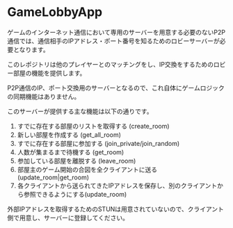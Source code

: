 # GameLobbyApp

ゲームのインターネット通信において専用のサーバーを用意する必要のないP2P通信では、通信相手のIPアドレス・ポート番号を知るためのロビーサーバーが必要となります。

このレポジトリは他のプレイヤーとのマッチングをし、IP交換をするためのロビー部屋の機能を提供します。

P2P通信のIP、ポート交換用のサーバーとなるので、これ自体にゲームロジックの同期機能はありません。

このサーバーが提供する主な機能は以下の通りです。

1. すでに存在する部屋のリストを取得する (create_room)
2. 新しい部屋を作成する (get_all_room)
2. すでに存在する部屋に参加する (join_private/join_random)
3. 人数が集まるまで待機する (get_room)
3. 参加している部屋を離脱する (leave_room)
4. 部屋主のゲーム開始の合図を全クライアントに送る (update_room|get_room)
5. 各クライアントから送られてきたIPアドレスを保存し、別のクライアントから参照できるようにする(update_room)

外部IPアドレスを取得するためのSTUNは用意されていないので、クライアント側で用意し、サーバーに登録してください。